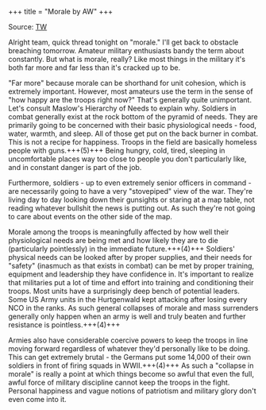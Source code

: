 +++
title = "Morale by AW"
+++

Source: [TW](https://unrollthread.com/t/1516948748756078592/)


Alright team, quick thread tonight on "morale." I'll get back to obstacle breaching tomorrow. Amateur military enthusiasts bandy the term about constantly. But what is morale, really? Like most things in the military it's both far more and far less than it's cracked up to be.

"Far more" because morale can be shorthand for unit cohesion, which is extremely important. However, most amateurs use the term in the sense of "how happy are the troops right now?" That's generally quite unimportant. Let's consult Maslow's Hierarchy of Needs to explain why. Soldiers in combat generally exist at the rock bottom of the pyramid of needs. They are primarily going to be concerned with their basic physiological needs - food, water, warmth, and sleep. All of those get put on the back burner in combat. This is not a recipe for happiness. Troops in the field are basically homeless people with guns.+++(5)+++ Being hungry, cold, tired, sleeping in uncomfortable places way too close to people you don't particularly like, and in constant danger is part of the job. 

Furthermore, soldiers - up to even extremely senior officers in command - are necessarily going to have a very "stovepiped" view of the war. They're living day to day looking down their gunsights or staring at a map table, not reading whatever bullshit the news is putting out. As such they're not going to care about events on the other side of the map. 

Morale among the troops is meaningfully affected by how well their physiological needs are being met and how likely they are to die (particularly pointlessly) in the immediate future.+++(4)+++ Soldiers' physical needs can be looked after by proper supplies, and their needs for "safety" (inasmuch as that exists in combat) can be met by proper training, equipment and leadership they have confidence in. It's important to realize that militaries put a lot of time and effort into training and conditioning their troops. Most units have a surprisingly deep bench of potential leaders. Some US Army units in the Hurtgenwald kept attacking after losing every NCO in the ranks. As such general collapses of morale and mass surrenders generally only happen when an army is well and truly beaten and further resistance is pointless.+++(4)+++


Armies also have considerable coercive powers to keep the troops in line moving forward regardless of whatever they'd personally like to be doing. This can get extremely brutal - the Germans put some 14,000 of their own soldiers in front of firing squads in WWII.+++(4)+++ As such a "collapse in morale" is really a point at which things become so awful that even the full, awful force of military discipline cannot keep the troops in the fight. Personal happiness and vague notions of patriotism and military glory don't even come into it.

